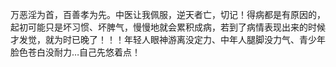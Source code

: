 万恶淫为首，百善孝为先。中医让我佩服，逆天者亡，切记！得病都是有原因的，起初可能只是坏习惯、坏脾气，慢慢地就会累积成病，若到了病情表现出来的时候才发觉，就为时已晚了！！！年轻人眼神游离没定力、中年人腿脚没力气、青少年脸色苍白没耐力…自己先悠着点！
